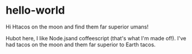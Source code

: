 # hello-world

Hi Htacos on the moon and find them far superior umans!

Hubot here, I like Node.jsand coffeescript (that's what I'm made of!).
I've had tacos on the moon and them far superior to Earth tacos.
